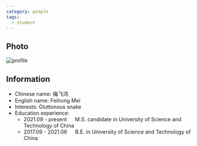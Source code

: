 ```yaml
---
category: people
tags:
  - student
---
```


## Photo

![profile](https://user-images.githubusercontent.com/116997215/198896718-5e225945-e7cc-41e7-8511-3926e4d8fd21.jpg)

## Information

- Chinese name: 梅飞鸿
- English name: Feihong Mei
- Interests: Gluttonous snake
- Education experience:
  - 2021.09 - present     M.S. candidate in University of Science and Technology of China
  - 2017.09 - 2021.06     B.E. in University of Science and Technology of China
